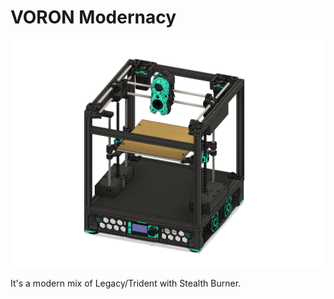 # VORON Modernacy

<p align="center">
  <img src="Pics/main_view.png">
</p>

It's a modern mix of Legacy/Trident with Stealth Burner.

